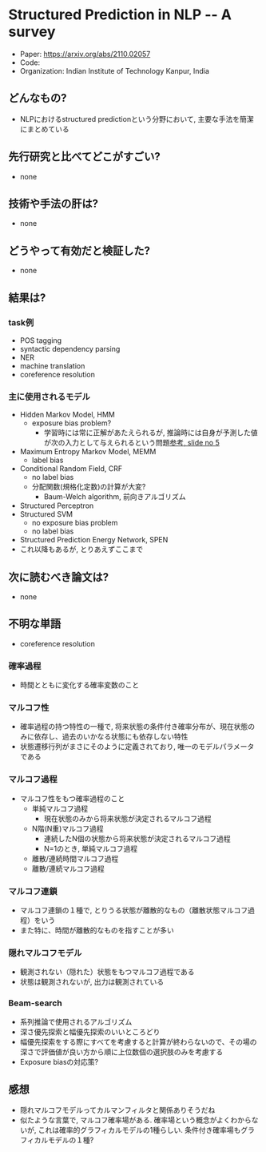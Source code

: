# Structured Prediction in NLP -- A survey
- Paper: https://arxiv.org/abs/2110.02057
- Code: 
- Organization: Indian Institute of Technology Kanpur, India

## どんなもの?
- NLPにおけるstructured predictionという分野において, 主要な手法を簡潔にまとめている

## 先行研究と比べてどこがすごい?
- none

## 技術や手法の肝は?
- none

## どうやって有効だと検証した?
- none

## 結果は?

### task例
- POS tagging
- syntactic dependency parsing
- NER
- machine translation
- coreference resolution

### 主に使用されるモデル
- Hidden Markov Model, HMM
  - exposure bias problem?
    - 学習時には常に正解があたえられるが, 推論時には自身が予測した値が次の入力として与えられるという問題[参考, slide no 5](https://www.slideshare.net/DeepLearningJP2016/d-lhacks-0804pdf-78526975)
- Maximum Entropy Markov Model, MEMM
  - label bias
- Conditional Random Field, CRF
  - no label bias
  - 分配関数(規格化定数)の計算が大変?
    - Baum-Welch algorithm, 前向きアルゴリズム
- Structured Perceptron
- Structured SVM
  - no exposure bias problem
  - no label bias
- Structured Prediction Energy Network, SPEN
- これ以降もあるが, とりあえずここまで

## 次に読むべき論文は?
- none

## 不明な単語
- coreference resolution

### 確率過程
- 時間とともに変化する確率変数のこと

### マルコフ性
- 確率過程の持つ特性の一種で, 将来状態の条件付き確率分布が、現在状態のみに依存し、過去のいかなる状態にも依存しない特性
- 状態遷移行列がまさにそのように定義されており, 唯一のモデルパラメータである

### マルコフ過程
- マルコフ性をもつ確率過程のこと
  - 単純マルコフ過程
    - 現在状態のみから将来状態が決定されるマルコフ過程
  - N階(N重)マルコフ過程
    - 連続したN個の状態から将来状態が決定されるマルコフ過程
    - N=1のとき, 単純マルコフ過程
  - 離散/連続時間マルコフ過程
  - 離散/連続マルコフ過程

### マルコフ連鎖
- マルコフ連鎖の１種で, とりうる状態が離散的なもの（離散状態マルコフ過程）をいう
- また特に、時間が離散的なものを指すことが多い

### 隠れマルコフモデル
- 観測されない（隠れた）状態をもつマルコフ過程である
- 状態は観測されないが, 出力は観測されている

### Beam-search
- 系列推論で使用されるアルゴリズム
- 深さ優先探索と幅優先探索のいいところどり
- 幅優先探索をする際にすべてを考慮すると計算が終わらないので、その場の深さで評価値が良い方から順に上位数個の選択肢のみを考慮する
- Exposure biasの対応策?

## 感想
- 隠れマルコフモデルってカルマンフィルタと関係ありそうだね
- 似たような言葉で, マルコフ確率場がある. 確率場という概念がよくわからないが, これは確率的グラフィカルモデルの1種らしい. 条件付き確率場もグラフィカルモデルの１種?
